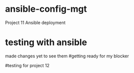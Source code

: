# ansible-config-mgt
Project 11 Ansible deployment

# testing with ansible
made changes yet to see them
#getting ready for my blocker

#testing for project 12
